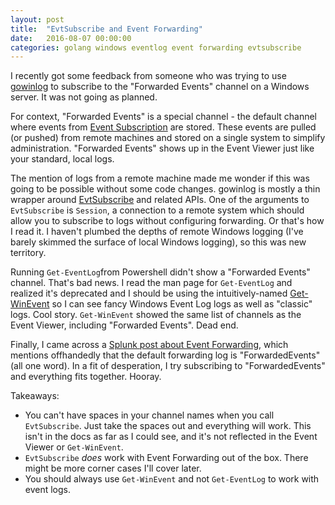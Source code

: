 ```yaml
---
layout: post
title:  "EvtSubscribe and Event Forwarding"
date:   2016-08-07 00:00:00
categories: golang windows eventlog event forwarding evtsubscribe
---
```


I recently got some feedback from someone who was trying to use [gowinlog](https://github.com/scalingdata/gowinlog) to subscribe to the "Forwarded Events" channel on a Windows server. It was not going as planned.

For context, "Forwarded Events" is a special channel - the default channel where events from [Event Subscription](https://technet.microsoft.com/en-us/library/4aa6403f-d4b8-43a4-a70d-ceb7f88c524e) are stored. These events are pulled (or pushed) from remote machines and stored on a single system to simplify administration. "Forwarded Events" shows up in the Event Viewer just like your standard, local logs.

The mention of logs from a remote machine made me wonder if this was going to be possible without some code changes. gowinlog is mostly a thin wrapper around [EvtSubscribe](https://msdn.microsoft.com/en-us/library/windows/desktop/aa385487(v=vs.85).aspx) and related APIs. One of the arguments to `EvtSubscribe` is `Session`, a connection to a remote system which should allow you to subscribe to logs without configuring forwarding. Or that's how I read it. I haven't plumbed the depths of remote Windows logging (I've barely skimmed the surface of local Windows logging), so this was new territory.

Running `Get-EventLog`from Powershell didn't show a "Forwarded Events" channel. That's bad news. I read the man page for `Get-EventLog` and realized it's deprecated and I should be using the intuitively-named [Get-WinEvent](https://technet.microsoft.com/en-us/library/hh849682.aspx) so I can see fancy Windows Event Log logs as well as "classic" logs. Cool story. `Get-WinEvent` showed the same list of channels as the Event Viewer, including "Forwarded Events". Dead end.

Finally, I came across a [Splunk post about Event Forwarding](http://blogs.splunk.com/2014/02/03/forwarding-windows-event-logs-to-another-host/), which mentions offhandedly that the default forwarding log is "ForwardedEvents" (all one word). In a fit of desperation, I try subscribing to "ForwardedEvents" and everything fits together. Hooray.

Takeaways:

- You can't have spaces in your channel names when you call `EvtSubscribe`. Just take the spaces out and everything will work. This isn't in the docs as far as I could see, and it's not reflected in the Event Viewer or `Get-WinEvent`.
- `EvtSubscribe` *does* work with Event Forwarding out of the box. There might be more corner cases I'll cover later.
- You should always use `Get-WinEvent` and not `Get-EventLog` to work with event logs.
